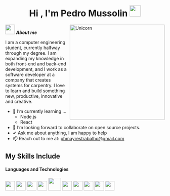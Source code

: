 <h1 align="center"><b>Hi , I'm Pedro Mussolin </b><img src="https://media.giphy.com/media/hvRJCLFzcasrR4ia7z/giphy.gif" width="35"></h1>
<!--  -->
<img align="right" width=300px alt="Unicorn" src="https://c.tenor.com/GN73MKBawZYAAAAi/busy-cute.gif" />

<img src="https://media.giphy.com/media/ObNTw8Uzwy6KQ/giphy.gif" width="30px">&nbsp;***About me***

I am a computer engineering student, currently halfway through my degree. I am expanding my knowledge in both front-end and back-end development, and I work as a software developer at a company that creates systems for carpentry. I love to learn and build something new, productive, innovative and creative.
- 🌱 I’m currently learning ...
  - Node.js
  - React
- 👯 I’m looking forward to collaborate on open source projects.
- ✔ Ask me about anything, I am happy to help<br>
- 📫 Reach out to me at: <a href="phmayrestrabalho@gmail.com">phmayrestrabalho@gmail.com</a>

## My Skills Include

<h4> Languages and Technologies </h4>
<span>
  <img src = 'https://github.com/MarikIshtar007/MarikIshtar007/blob/master/images/python2.png' height='30'/> 
  <img src = 'https://github.com/MarikIshtar007/MarikIshtar007/blob/master/images/html.svg' width='30'/> 
  <img src = 'https://github.com/MarikIshtar007/MarikIshtar007/blob/master/images/css.svg' width='30'/> 
  <img src = 'https://github.com/MarikIshtar007/MarikIshtar007/blob/master/images/js.svg' width='30'/> 
  <img src = 'https://github.com/MarikIshtar007/MarikIshtar007/blob/master/images/django.svg' height='40'/> 
  <img src = 'https://github.com/MarikIshtar007/MarikIshtar007/blob/master/images/flask.png' width='30'/> 
  <img src = 'https://github.com/MarikIshtar007/MarikIshtar007/blob/master/images/sql.svg' width='30'/> 
  <img src = 'https://github.com/MarikIshtar007/MarikIshtar007/blob/master/images/git.svg' width='30'/>
  <img src = 'https://github.com/MarikIshtar007/MarikIshtar007/blob/master/images/react.svg' width='30'/>
  <img src = 'https://github.com/MarikIshtar007/MarikIshtar007/blob/master/images/nodejs.svg' width='30'/>
</span>

